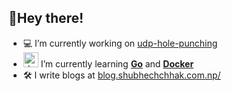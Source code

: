 ##  👋Hey there!



- 💻 I’m currently working on [udp-hole-punching](https://github.com/orangeseeds/udp-hole-punching)
- <img src="https://external-content.duckduckgo.com/iu/?u=https%3A%2F%2Fblog-img.luanruisong.com%2Fblog%2Fimg%2F20210304140340.gif" alt="drawing" width="24"/>  I’m currently learning **[Go](https://go.dev/)** and **[Docker](https://www.docker.com/)**
- 🛠 I write blogs at [blog.shubhechchhak.com.np/](https://blog.shubhechchhak.com.np/posts/)
<!--
![Shubhechchhak's GitHub stats](https://github-readme-stats.vercel.app/api?username=orangeseeds&show_icons=true)

![Top Langs](https://github-readme-stats.vercel.app/api/top-langs/?username=orangeseeds&layout=compact)

## Connect with me
<p style="display:flex; gap:20px; justify-content:center;">
  <a target= "_blank" href="mailto:orangeseeds101@pm.me" alt="Mail"><img height='45' src="https://i.imgur.com/XRukMPf.png"></a>
  <a target= "_blank" href="https://github.com/orangeseeds" alt="GitHub"><img height='45' src="https://i.imgur.com/8ju9qds.png"></a>
  <a target= "_blank" href="https://www.linkedin.com/in/shubhechchhak-pokharel-6a8389237/?original_referer=" alt="Linkedin"><img height='45' src="https://i.imgur.com/j8mhAIv.png"></a>
</p>
-->
<!--
**orangeseeds/orangeseeds** is a ✨ _special_ ✨ repository because its `README.md` (this file) appears on your GitHub profile.
Here are some ideas to get you started:
- 🔭 I’m currently working on ...
- 🌱 I’m currently learning ...
- 👯 I’m looking to collaborate on ...
- 🤔 I’m looking for help with ...
- 💬 Ask me about ...
- 📫 How to reach me: ...
- 😄 Pronouns: ...
- ⚡ Fun fact: ...
<a target= "_blank" href="https://orangeseeds.github.io/" alt="Blog"><img height='45' src="https://i.imgur.com/nTfXNhq.png"></a>
-->
